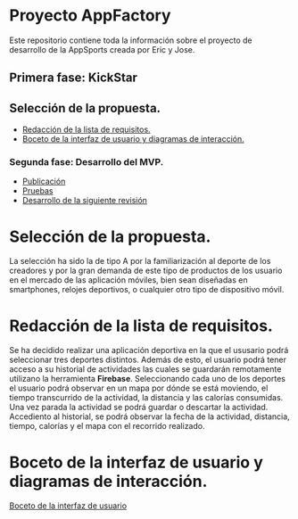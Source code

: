 # Proyecto AppFactory
Este  repositorio contiene toda la información sobre el proyecto de desarrollo de la AppSports creada por Eric y Jose.

## Primera fase: KickStar

## Selección de la propuesta.
*  [Redacción de la lista de requisitos.][2]
*  [Boceto de la interfaz de usuario y
   diagramas de interacción.][3]

### Segunda fase: Desarrollo del MVP.
   
+ [Publicación][4]
+ [Pruebas][5]
+ [Desarrollo de la siguiente revisión][6]

[1]: 1
# Selección de la propuesta.

La selección ha sido la de tipo A por la familiarización al deporte de los creadores y por la gran demanda de este tipo 
de productos de los usuario en el mercado de las aplicación móviles, bien sean diseñadas en smartphones, relojes
deportivos, o cualquier otro tipo de dispositivo móvil.


[2]: 2
# Redacción de la lista de requisitos.

Se ha decidido realizar una aplicación deportiva en la que el ususario podrá seleccionar tres
deportes distintos. Además de esto, el usuario podrá tener acceso a su historial de actividades
las cuales se guardarán remotamente utilizano la herramienta **Firebase**.
Seleccionando cada uno de los deportes el usuario podrá observar en un mapa por dónde se está moviendo,
el tiempo transcurrido de la actividad, la distancia y las calorías consumidas.
Una vez parada la actividad se podrá guardar o descartar la actividad.
Accediento al historial, se podrá observar la fecha de la actividad, distancia, tiempo, calorías y el mapa 
con el recorrido realizado.

[3]: 3 
# Boceto de la interfaz de usuario y diagramas de interacción.

[Boceto de la interfaz de usuario](Boceto%20Interface%20Usuario/BocetoInterfaceUsuario.pdf)


[4]: 4 

[5]: 5


[6]: 6